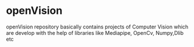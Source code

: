 # openVision
openVision repository basically contains projects of Computer Vision which are develop with the help of libraries like Mediapipe, OpenCv, Numpy,Dlib etc
